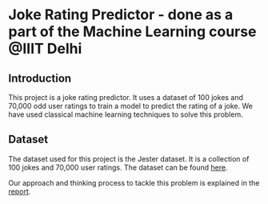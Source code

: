 # Joke Rating Predictor - done as a part of the Machine Learning course @IIIT Delhi

## Introduction
This project is a joke rating predictor. It uses a dataset of 100 jokes and 70,000 odd user ratings to train a model to predict the rating of a joke. We have used classical machine learning techniques to solve this problem.

## Dataset
The dataset used for this project is the Jester dataset. It is a collection of 100 jokes and 70,000 user ratings. The dataset can be found [here](http://eigentaste.berkeley.edu/dataset/).


Our approach and thinking process to tackle this problem is explained in the [report](NeurIPS_2023.pdf).